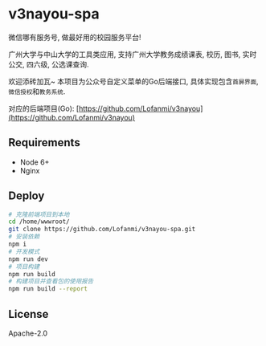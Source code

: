 # v3nayou-spa

微信哪有服务号, 做最好用的校园服务平台!

广州大学与中山大学的工具类应用, 支持广州大学教务成绩课表, 校历, 图书, 实时公交, 四六级, 公选课查询.

欢迎添砖加瓦~ 本项目为公众号自定义菜单的Go后端接口, 具体实现包含`首屏界面`, `微信授权`和`教务系统`.

对应的后端项目(Go): [https://github.com/Lofanmi/v3nayou](https://github.com/Lofanmi/v3nayou)

## Requirements

- Node 6+
- Nginx

## Deploy

```bash
# 克隆前端项目到本地
cd /home/wwwroot/
git clone https://github.com/Lofanmi/v3nayou-spa.git
# 安装依赖
npm i
# 开发模式
npm run dev
# 项目构建
npm run build
# 构建项目并查看包的使用报告
npm run build --report
```

## License

Apache-2.0
